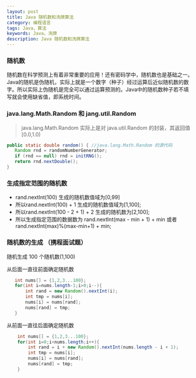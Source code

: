 ```yaml
---
layout: post
title: Java 随机数和洗牌算法
category: 编程语言
tags: Java，算法
keywords: Java，洗牌
description: Java 随机数和洗牌算法
---
```


### 随机数

随机数在科学预测上有着非常重要的应用！还有密码学中，随机数也是基础之一。
Java的随机是伪随机，实际上就是一个数字（种子）经过运算后近似随机数的数字。所以实际上伪随机是完全可以通过运算预测的。Java中的随机数种子若不填写就会使用缺省值，即系统时间。

### java.lang.Math.Random 和 jang.util.Random

> java.lang.Math.Random 实际上是对 java.util.Random 的封装，其返回值[0.0,1.0)

```java
public static double random() { //java.lang.Math.Random 的源代码
   Random rnd = randomNumberGenerator;
   if (rnd == null) rnd = initRNG();
   return rnd.nextDouble();
}
```

### 生成指定范围的随机数

* rand.nextInt(100) 生成的随机数值域为[0,99]
* 所以rand.nextInt(100) + 1 生成的随机数值域为[1,100];
* 所以rand.nextInt(100 - 2 + 1) + 2 生成的随机数为[2,100];
* 所以生成指定范围的数据数为 rand.nextInt(max - min + 1) + min 或者 rand.nextInt(max)%(max-min+1) + min;

### 随机数的生成 （携程面试题）

随机生成 100 个随机数(1,100)

从后面一直往前面确定随机数

```java
   int nums[] = {1,2,3...100};
   for(int i=nums.length-1;i>0;i--){
       int rand = new Random().nextInt(i); 
       int tmp = nums[i];
       nums[i] = nums[rand];
       nums[rand] = tmp;
   }
```

从前面一直往后面确定随机数

```java
    int nums[] = {1,2,3...100};
    for(int i=0;i<nums.length;i++){
        int rand = i + new Random().nextInt(nums.length - i + 1);
        int tmp = nums[i];
        nums[i] = nums[rand];
        nums[rand] = tmp;
    }
```

